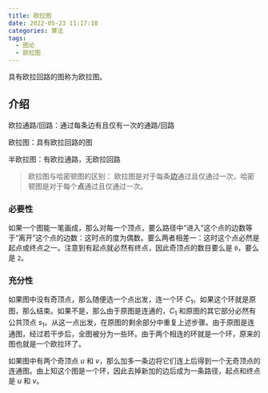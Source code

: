 ```yaml
---
title: 欧拉图
date: 2022-05-23 11:17:18
categories: 算法
tags:
  - 图论
  - 欧拉图
---
```

具有欧拉回路的图称为欧拉图。
<!-- more -->

## 介绍

欧拉通路/回路：通过每条边有且仅有一次的通路/回路

欧拉图：具有欧拉回路的图

半欧拉图：有欧拉通路，无欧拉回路

> 欧拉图与哈密顿图的区别：
> 欧拉图是对于每条**边**通过且仅通过一次，哈密顿图是对于每个**点**通过且仅通过一次。

### 必要性

如果一个图能一笔画成，那么对每一个顶点，要么路径中“进入”这个点的边数等于“离开”这个点的边数：这时点的度为偶数。要么两者相差一：这时这个点必然是起点或终点之一。注意到有起点就必然有终点，因此奇顶点的数目要么是 `0`，要么是 `2`。

### 充分性

如果图中没有奇顶点，那么随便选一个点出发，连一个环 $C_{1}$。如果这个环就是原图，那么结束。如果不是，那么由于原图是连通的，$C_{1}$ 和原图的其它部分必然有公共顶点 $s_{1}$。从这一点出发，在原图的剩余部分中重复上述步骤。由于原图是连通图，经过若干步后，全图被分为一些环。由于两个相连的环就是一个环，原来的图也就是一个欧拉环了。

如果图中有两个奇顶点 $u$ 和 $v$，那么加多一条边将它们连上后得到一个无奇顶点的连通图。由上知这个图是一个环，因此去掉新加的边后成为一条路径，起点和终点是 $u$ 和 $v$。

